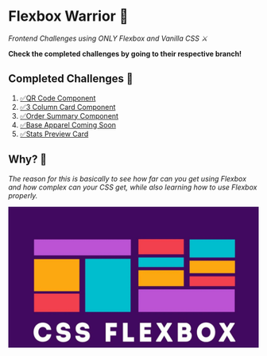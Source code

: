 # Flexbox Warrior 🥷

_Frontend Challenges using ONLY Flexbox and Vanilla CSS ⚔️_

**Check the completed challenges by going to their respective branch!**

## Completed Challenges 🎯

1. [✅QR Code Component](https://qr-code-component-taupe-mu.vercel.app/)
2. [✅3 Column Card Component](https://3-column-preview-card-component-lemon-xi.vercel.app/)
3. [✅Order Summary Component](https://order-summary-component-omega-gold.vercel.app/)
4. [✅Base Apparel Coming Soon](https://base-apparel-coming-soon.onrender.com)
5. [✅Stats Preview Card](https://stats-preview-card-miaf.onrender.com)

## Why? 📌

_The reason for this is basically to see how far can you get using Flexbox and how complex can your CSS get, while also learning how to use Flexbox properly._

![wp](flexbox-w.jpg)
<!-- <img src="flexbox-w.jpg"  width="1280" height="720"> -->
